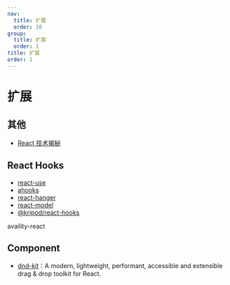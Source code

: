 ```yaml
---
nav:
  title: 扩展
  order: 10
group:
  title: 扩展
  order: 1
title: 扩展
order: 1
---
```


# 扩展

## 其他

- [React 技术揭秘](https://react.iamkasong.com/)

## React Hooks

- [react-use](https://github.com/streamich/react-use)
- [ahooks](https://github.com/streamich/ahooks)
- [react-hanger](https://github.com/streamich/react-hanger)
- [react-model](https://github.com/streamich/react-model)
- [@kripod/react-hooks](https://github.com/kripod/react-hooks)

availity-react

## Component

- [dnd-kit](https://github.com/clauderic/dnd-kit)：A modern, lightweight, performant, accessible and extensible drag & drop toolkit for React.
